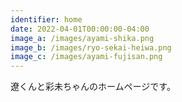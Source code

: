 ```yaml
---
identifier: home
date: 2022-04-01T00:00:00-04:00
image_a: /images/ayami-shika.png
image_b: /images/ryo-sekai-heiwa.png
image_c: /images/ayami-fujisan.png
---
```

遼くんと彩未ちゃんのホームページです。
